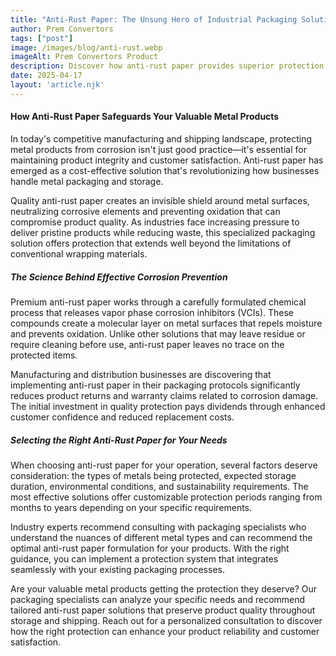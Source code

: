 ```yaml
---
title: "Anti-Rust Paper: The Unsung Hero of Industrial Packaging Solutions"
author: Prem Convertors
tags: ["post"]
image: /images/blog/anti-rust.webp
imageAlt: Prem Convertors Product
description: Discover how anti-rust paper provides superior protection for metal products, prevents costly corrosion damage, and enhances your product reliability with invisible protection.
date: 2025-04-17
layout: 'article.njk'
---
```


#### How Anti-Rust Paper Safeguards Your Valuable Metal Products

In today's competitive manufacturing and shipping landscape, protecting metal products from corrosion isn't just good practice—it's essential for maintaining product integrity and customer satisfaction. Anti-rust paper has emerged as a cost-effective solution that's revolutionizing how businesses handle metal packaging and storage.

Quality anti-rust paper creates an invisible shield around metal surfaces, neutralizing corrosive elements and preventing oxidation that can compromise product quality. As industries face increasing pressure to deliver pristine products while reducing waste, this specialized packaging solution offers protection that extends well beyond the limitations of conventional wrapping materials.

##### The Science Behind Effective Corrosion Prevention

Premium anti-rust paper works through a carefully formulated chemical process that releases vapor phase corrosion inhibitors (VCIs). These compounds create a molecular layer on metal surfaces that repels moisture and prevents oxidation. Unlike other solutions that may leave residue or require cleaning before use, anti-rust paper leaves no trace on the protected items.

Manufacturing and distribution businesses are discovering that implementing anti-rust paper in their packaging protocols significantly reduces product returns and warranty claims related to corrosion damage. The initial investment in quality protection pays dividends through enhanced customer confidence and reduced replacement costs.

##### Selecting the Right Anti-Rust Paper for Your Needs

When choosing anti-rust paper for your operation, several factors deserve consideration: the types of metals being protected, expected storage duration, environmental conditions, and sustainability requirements. The most effective solutions offer customizable protection periods ranging from months to years depending on your specific requirements.

Industry experts recommend consulting with packaging specialists who understand the nuances of different metal types and can recommend the optimal anti-rust paper formulation for your products. With the right guidance, you can implement a protection system that integrates seamlessly with your existing packaging processes.

Are your valuable metal products getting the protection they deserve? Our packaging specialists can analyze your specific needs and recommend tailored anti-rust paper solutions that preserve product quality throughout storage and shipping. Reach out for a personalized consultation to discover how the right protection can enhance your product reliability and customer satisfaction.